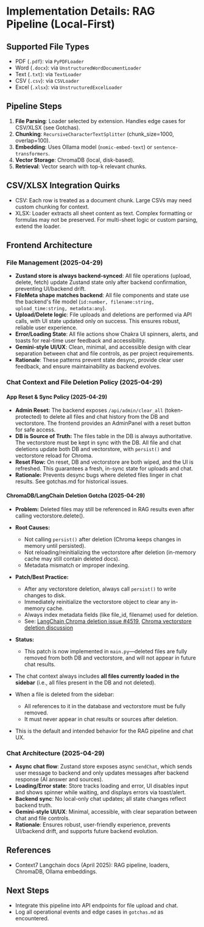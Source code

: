 # Implementation Details: RAG Pipeline (Local-First)

## Supported File Types
- PDF (`.pdf`): via `PyPDFLoader`
- Word (`.docx`): via `UnstructuredWordDocumentLoader`
- Text (`.txt`): via `TextLoader`
- CSV (`.csv`): via `CSVLoader`
- Excel (`.xlsx`): via `UnstructuredExcelLoader`

## Pipeline Steps
1. **File Parsing**: Loader selected by extension. Handles edge cases for CSV/XLSX (see Gotchas).
2. **Chunking**: `RecursiveCharacterTextSplitter` (chunk_size=1000, overlap=100).
3. **Embedding**: Uses Ollama model (`nomic-embed-text`) or `sentence-transformers`.
4. **Vector Storage**: ChromaDB (local, disk-based).
5. **Retrieval**: Vector search with top-k relevant chunks.

## CSV/XLSX Integration Quirks
- CSV: Each row is treated as a document chunk. Large CSVs may need custom chunking for context.
- XLSX: Loader extracts all sheet content as text. Complex formatting or formulas may not be preserved. For multi-sheet logic or custom parsing, extend the loader.

## Frontend Architecture

### File Management (2025-04-29)
- **Zustand store is always backend-synced**: All file operations (upload, delete, fetch) update Zustand state only after backend confirmation, preventing UI/backend drift.
- **FileMeta shape matches backend**: All file components and state use the backend's file model (`id:number, filename:string, upload_time:string, metadata:any`).
- **Upload/Delete logic**: File uploads and deletions are performed via API calls, with UI state updated only on success. This ensures robust, reliable user experience.
- **Error/Loading State**: All file actions show Chakra UI spinners, alerts, and toasts for real-time user feedback and accessibility.
- **Gemini-style UI/UX**: Clean, minimal, and accessible design with clear separation between chat and file controls, as per project requirements.
- **Rationale**: These patterns prevent state desync, provide clear user feedback, and ensure maintainability as backend evolves.

### Chat Context and File Deletion Policy (2025-04-29)

#### App Reset & Sync Policy (2025-04-29)
- **Admin Reset:** The backend exposes `/api/admin/clear_all` (token-protected) to delete all files and chat history from the DB and vectorstore. The frontend provides an AdminPanel with a reset button for safe access.
- **DB is Source of Truth:** The files table in the DB is always authoritative. The vectorstore must be kept in sync with the DB. All file and chat deletions update both DB and vectorstore, with `persist()` and vectorstore reload for Chroma.
- **Reset Flow:** On reset, DB and vectorstore are both wiped, and the UI is refreshed. This guarantees a fresh, in-sync state for uploads and chat.
- **Rationale:** Prevents desync bugs where deleted files linger in chat results. See gotchas.md for historical issues.


#### ChromaDB/LangChain Deletion Gotcha (2025-04-29)
- **Problem:** Deleted files may still be referenced in RAG results even after calling vectorstore.delete().
- **Root Causes:**
    - Not calling `persist()` after deletion (Chroma keeps changes in memory until persisted).
    - Not reloading/reinitializing the vectorstore after deletion (in-memory cache may still contain deleted docs).
    - Metadata mismatch or improper indexing.
- **Patch/Best Practice:**
    - After any vectorstore deletion, always call `persist()` to write changes to disk.
    - Immediately reinitialize the vectorstore object to clear any in-memory cache.
    - Always index metadata fields (like file_id, filename) used for deletion.
    - See: [LangChain Chroma deletion issue #4519](https://github.com/langchain-ai/langchain/issues/4519), [Chroma vectorstore deletion discussion](https://github.com/langchain-ai/langchain/discussions/9495)
- **Status:**
    - This patch is now implemented in `main.py`—deleted files are fully removed from both DB and vectorstore, and will not appear in future chat results.


- The chat context always includes **all files currently loaded in the sidebar** (i.e., all files present in the DB and not deleted).
- When a file is deleted from the sidebar:
    - All references to it in the database and vectorstore must be fully removed.
    - It must never appear in chat results or sources after deletion.
- This is the default and intended behavior for the RAG pipeline and chat UX.

### Chat Architecture (2025-04-29)
- **Async chat flow**: Zustand store exposes async `sendChat`, which sends user message to backend and only updates messages after backend response (AI answer and sources).
- **Loading/Error state**: Store tracks loading and error, UI disables input and shows spinner while waiting, and displays errors via toast/alert.
- **Backend sync**: No local-only chat updates; all state changes reflect backend truth.
- **Gemini-style UI/UX**: Minimal, accessible, with clear separation between chat and file controls.
- **Rationale**: Ensures robust, user-friendly experience, prevents UI/backend drift, and supports future backend evolution.

## References
- Context7 Langchain docs (April 2025): RAG pipeline, loaders, ChromaDB, Ollama embeddings.

## Next Steps
- Integrate this pipeline into API endpoints for file upload and chat.
- Log all operational events and edge cases in `gotchas.md` as encountered.
